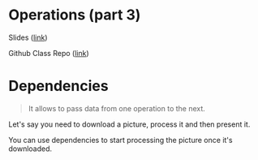 # Operations (part 3)
Slides ([link](https://docs.google.com/presentation/d/16TEEVXqrD8NdU3E9HqgFSncGKMbT-m5dHVAMkgOygyQ/edit#slide=id.g59ad031ca4_0_0))

Github Class Repo ([link](https://github.com/Make-School-Courses/MOB-2.3-Concurrency-Parallelism-in-iOS/blob/master/Lessons/08-Operations-Pt3/Lesson8.md))

# Dependencies
> It allows to pass data from one operation to the next.

Let's say you need to download a picture, process it and then present it.

You can use dependencies to start processing the picture once it's downloaded.
